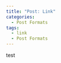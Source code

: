 ```yaml
---
title: "Post: Link"
categories:
  - Post Formats
tags:
  - link
  - Post Formats
---
```


test
